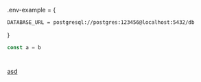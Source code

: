 .env-example = 
{

    DATABASE_URL = postgresql://postgres:123456@localhost:5432/db

}

```js
const a = b
```

#
##

<a href="google.com">asd</a>